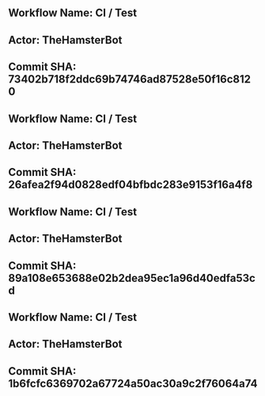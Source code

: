 
## Workflow Name: CI / Test 
## Actor: TheHamsterBot 
## Commit SHA: 73402b718f2ddc69b74746ad87528e50f16c8120 

## Workflow Name: CI / Test 
## Actor: TheHamsterBot 
## Commit SHA: 26afea2f94d0828edf04bfbdc283e9153f16a4f8 

## Workflow Name: CI / Test 
## Actor: TheHamsterBot 
## Commit SHA: 89a108e653688e02b2dea95ec1a96d40edfa53cd 

## Workflow Name: CI / Test 
## Actor: TheHamsterBot 
## Commit SHA: 1b6fcfc6369702a67724a50ac30a9c2f76064a74 
